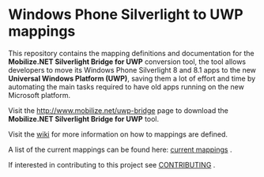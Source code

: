#  Windows Phone Silverlight to UWP mappings

This repository contains the mapping definitions and documentation for the **Mobilize.NET Silverlight Bridge for UWP** conversion tool, the tool allows developers to move its Windows Phone Silverlight 8 and 8.1 apps to the new **Universal Windows Platform (UWP)**, saving them a lot of effort and time by automating the main tasks required to have old apps running on the new Microsoft platform.

Visit the http://www.mobilize.net/uwp-bridge page to download the **Mobilize.NET Silverlight Bridge for UWP** tool.

Visit the [wiki](https://github.com/MobilizeNet/UWPConversionMappings/wiki) for more information on how to mappings are defined.

A list of the current mappings can be found here: [current mappings](code_mappings_listing.md) .

If interested in contributing to this project see [CONTRIBUTING](CONTRIBUTING.md)  .
